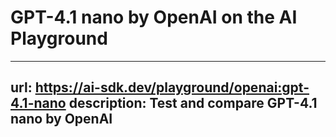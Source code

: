 # GPT-4.1 nano by OpenAI on the AI Playground


---
url: https://ai-sdk.dev/playground/openai:gpt-4.1-nano
description: Test and compare GPT-4.1 nano by OpenAI
---
